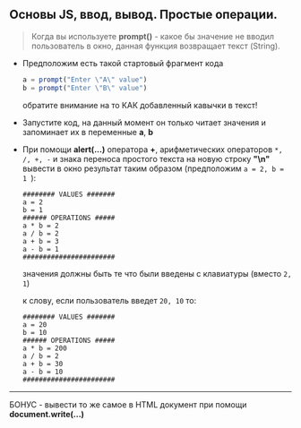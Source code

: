 ## Основы JS, ввод, вывод. Простые операции.

> Когда вы используете **prompt()** - какое бы значение не вводил пользователь в окно, данная функция возвращает текст (String).


* Предположим есть такой стартовый фрагмент кода
  ```js
  a = prompt("Enter \"A\" value")
  b = prompt("Enter \"B\" value")
  ``` 
  обратите внимание на то КАК добавленный кавычки в текст!

* Запустите код, на данный момент он только читает значения и запоминает их в переменные **a**, **b**
* При помощи **alert(...)** оператора **+**, арифметических операторов ```*, /, +, -``` и знака переноса простого текста на новую строку **"\n"** вывести в окно результат таким образом (предположим ```a = 2, b = 1 ```):
  ```
  ######## VALUES #######
  a = 2               
  b = 1               
  ###### OPERATIONS #####
  a * b = 2           
  a / b = 2           
  a + b = 3           
  a - b = 1           
  #######################
  ```    
  значения должны быть те что были введены с клавиатуры (вместо ```2, 1```)

  к слову, если пользователь введет ```20, 10``` то:
  ```
  ######## VALUES #######
  a = 20              
  b = 10              
  ###### OPERATIONS #####
  a * b = 200           
  a / b = 2           
  a + b = 30           
  a - b = 10           
  #######################
  ```    

---
БОНУС - вывести то же самое в HTML документ при помощи **document.write(...)**  